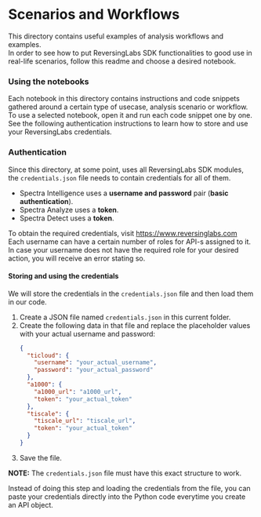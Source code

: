 # Scenarios and Workflows

This directory contains useful examples of analysis workflows and examples.  
In order to see how to put ReversingLabs SDK functionalities to good use in real-life scenarios, follow this readme and choose a desired notebook.


### Using the notebooks
Each notebook in this directory contains instructions and code snippets gathered around a certain type of usecase, analysis scenario or workflow.  
To use a selected notebook, open it and run each code snippet one by one. See the following authentication instructions to learn how to store and use your ReversingLabs credentials. 


### Authentication
Since this directory, at some point, uses all ReversingLabs SDK modules, the `credentials.json` file needs to contain credentials for all of them.
- Spectra Intelligence uses a **username and password** pair (**basic authentication**).  
- Spectra Analyze uses a **token**. 
- Spectra Detect uses a **token**.  

To obtain the required credentials, visit https://www.reversinglabs.com  
Each username can have a certain number of roles for API-s assigned to it. In case your username does not have the required role for your desired action, you will receive an error stating so.  

#### Storing and using the credentials
We will store the credentials in the `credentials.json` file and then load them in our code.

1. Create a JSON file named `credentials.json` in this current folder.
2. Create the following data in that file and replace the placeholder values with your actual username and password:
    ```json
    {
      "ticloud": {
        "username": "your_actual_username",
        "password": "your_actual_password"
      },
      "a1000": {
        "a1000_url": "a1000_url",
        "token": "your_actual_token"
      },
      "tiscale": {
        "tiscale_url": "tiscale_url",
        "token": "your_actual_token"
      }
    }
    ```
3. Save the file.

**NOTE:** The `credentials.json` file must have this exact structure to work.

Instead of doing this step and loading the credentials from the file, 
you can paste your credentials directly into the Python code everytime you create an API object.
